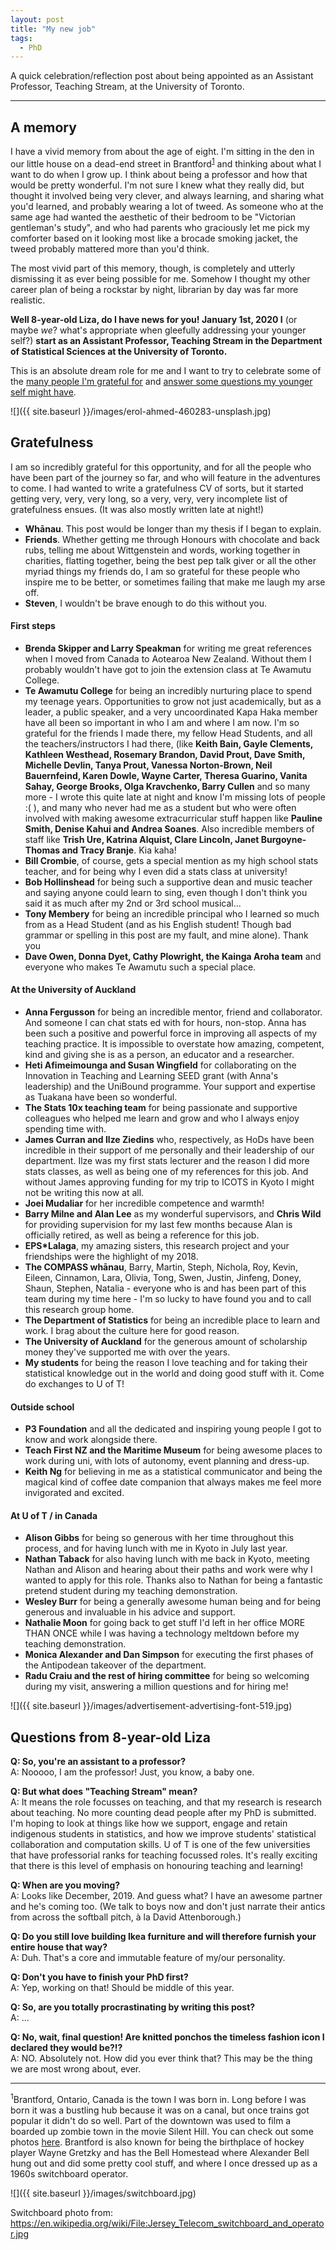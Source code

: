```yaml
---
layout: post
title: "My new job"
tags:
  - PhD
---
```


A quick celebration/reflection post about being appointed as an Assistant Professor, Teaching Stream, at the University of Toronto.

---

## A memory

I have a vivid memory from about the age of eight. I'm sitting in the den in our little house on a dead-end street in Brantford<sup>[1](#myfootnote1)</sup> and thinking about what I want to do when I grow up. I think about being a professor and how that would be pretty wonderful. I'm not sure I knew what they really did, but thought it involved being very clever, and always learning, and sharing what you'd learned, and probably wearing a lot of tweed. As someone who at the same age had wanted the aesthetic of their bedroom to be "Victorian gentleman's study", and who had parents who graciously let me pick my comforter based on it looking most like a brocade smoking jacket, the tweed probably mattered more than you'd think.

The most vivid part of this memory, though, is completely and utterly dismissing it as ever being possible for me.  Somehow I thought my other career plan of being a rockstar by night, librarian by day was far more realistic.

**Well 8-year-old Liza, do I have news for you! January 1st, 2020 I** (or maybe *we*? what's appropriate when gleefully addressing your younger self?) **start as an Assistant Professor, Teaching Stream in the Department of Statistical Sciences at the University of Toronto.**

This is an absolute dream role for me and I want to try to celebrate some of the [many people I'm grateful for](#gratefulness) and [answer some questions my younger self might have](#questions).

![]({{ site.baseurl }}/images/erol-ahmed-460283-unsplash.jpg)

## <a name="gratefulness"></a>Gratefulness

I am so incredibly grateful for this opportunity, and for all the people who have been part of the journey so far, and who will feature in the adventures to come. I had wanted to write a gratefulness CV of sorts, but it started getting very, very, very long, so a very, very, very incomplete list of gratefulness ensues. (It was also mostly written late at night!)

- **Whānau**. This post would be longer than my thesis if I began to explain.
- **Friends**. Whether getting me through Honours with chocolate and back rubs, telling me about Wittgenstein and words, working together in charities, flatting together, being the best pep talk giver or all the other myriad things my friends do, I am so grateful for these people who inspire me to be better, or sometimes failing that make me laugh my arse off.
- **Steven**, I wouldn't be brave enough to do this without you.

#### First steps
- **Brenda Skipper and Larry Speakman** for writing me great references when I moved from Canada to Aotearoa New Zealand. Without them I probably wouldn't have got to join the extension class at Te Awamutu College.
- **Te Awamutu College** for being an incredibly nurturing place to spend my teenage years. Opportunities to grow not just academically, but as a leader, a public speaker, and a very uncoordinated Kapa Haka member have all been so important in who I am and where I am now. I'm so grateful for the friends I made there, my fellow Head Students, and all the teachers/instructors I had there, (like **Keith Bain, Gayle Clements, Kathleen Westhead, Rosemary Brandon, David Prout, Dave Smith, Michelle Devlin, Tanya Prout, Vanessa Norton-Brown, Neil Bauernfeind, Karen Dowle, Wayne Carter, Theresa Guarino, Vanita Sahay, George Brooks, Olga Kravchenko, Barry Cullen** and so many more - I wrote this quite late at night and know I'm missing lots of people :( ), and many who never had me as a student but who were often involved with making awesome  extracurricular stuff happen like **Pauline Smith, Denise Kahui and Andrea Soanes**. Also incredible members of staff like **Trish Ure, Katrina Alquist, Clare Lincoln, Janet Burgoyne-Thomas and Tracy Branje**. Kia kaha!
- **Bill Crombie**, of course, gets a special mention as my high school stats teacher, and for being why I even did a stats class at university!
- **Bob Hollinshead** for being such a supportive dean and music teacher and saying anyone could learn to sing, even though I don't think you said it as much after my 2nd or 3rd school musical...
- **Tony Membery** for being an incredible principal who I learned so much from as a Head Student (and as his English student! Though bad grammar or spelling in this post are my fault, and mine alone). Thank you
- **Dave Owen, Donna Dyet, Cathy Plowright, the Kainga Aroha team** and everyone who makes Te Awamutu such a special place.

#### At the University of Auckland
- **Anna Fergusson** for being an incredible mentor, friend and collaborator. And someone I can chat stats ed with for hours, non-stop. Anna has been such a positive and powerful force in improving all aspects of my teaching practice. It is impossible to overstate how amazing, competent, kind and giving she is as a person, an educator and a researcher.
- **Heti Afimeimounga and Susan Wingfield** for collaborating on the Innovation in Teaching and Learning SEED grant (with Anna's leadership) and the UniBound programme. Your support and expertise as Tuakana have been so wonderful.
- **The Stats 10x teaching team** for being passionate and supportive colleagues who helped me learn and grow and who I always enjoy spending time with.
- **James Curran and Ilze Ziedins** who, respectively, as HoDs have been incredible in their support of me personally and their leadership of our department. Ilze was my first stats lecturer and the reason I did more stats classes, as well as being one of my references for this job. And without James approving funding for my trip to ICOTS in Kyoto I might not be writing this now at all.
- **Joei Mudaliar** for her incredible competence and warmth!
- **Barry Milne and Alan Lee** as my wonderful supervisors, and **Chris Wild** for providing supervision for my last few months because Alan is officially retired, as well as being a reference for this job.
- **EPS*Lalaga**, my amazing sisters, this research project and your friendships were the highlight of my 2018.
- **The COMPASS whānau**, Barry, Martin, Steph, Nichola, Roy, Kevin, Eileen, Cinnamon, Lara, Olivia, Tong, Swen, Justin, Jinfeng, Doney, Shaun, Stephen, Natalia - everyone who is and has been part of this team during my time here - I'm so lucky to have found you and to call this research group home.
- **The Department of Statistics** for being an incredible place to learn and work. I brag about the culture here for good reason.
- **The University of Auckland** for the generous amount of scholarship money they've supported me with over the years.
- **My students** for being the reason I love teaching and for taking their statistical knowledge out in the world and doing good stuff with it. Come do exchanges to U of T!

#### Outside school
- **P3 Foundation** and all the dedicated and inspiring young people I got to know and work alongside there.
- **Teach First NZ and the Maritime Museum** for being awesome places to work during uni, with lots of autonomy, event planning and dress-up.
- **Keith Ng** for believing in me as a statistical communicator and being the magical kind of coffee date companion that always makes me feel more invigorated and excited.


#### At U of T / in Canada
- **Alison Gibbs** for being so generous with her time throughout this process, and for having lunch with me in Kyoto in July last year.
- **Nathan Taback** for also having lunch with me back in Kyoto, meeting Nathan and Alison and hearing about their paths and work were why I wanted to apply for this role. Thanks also to Nathan for being a fantastic pretend student during my teaching demonstration.
- **Wesley Burr** for being a generally awesome human being and for being generous and invaluable in his advice and support.
- **Nathalie Moon** for going back to get stuff I'd left in her office MORE THAN ONCE while I was having a technology meltdown before my teaching demonstration.
- **Monica Alexander and Dan Simpson** for executing the first phases of the Antipodean takeover of the department.
- **Radu Craiu and the rest of hiring committee** for being so  welcoming during my visit, answering a million questions and for hiring me!

![]({{ site.baseurl }}/images/advertisement-advertising-font-519.jpg)

## <a name="questions"></a>Questions from 8-year-old Liza

**Q: So, you're an assistant to a professor?**  
A: Nooooo, I am the professor! Just, you know, a baby one.

**Q: But what does "Teaching Stream" mean?**  
A: It means the role focusses on teaching, and that my research is research about teaching. No more counting dead people after my PhD is submitted. I'm hoping to look at things like how we support, engage and retain indigenous students in statistics, and how we improve students' statistical collaboration and computation skills. U of T is one of the few universities that have professorial ranks for teaching focussed roles. It's really exciting that there is this level of emphasis on honouring teaching and learning!

**Q: When are you moving?**  
A: Looks like December, 2019. And guess what? I have an awesome partner and he's coming too. (We talk to boys now and don't just narrate their antics from across the softball pitch, à la David Attenborough.)

**Q: Do you still love building Ikea furniture and will therefore furnish your entire house that way?**  
A: Duh. That's a core and immutable feature of my/our personality.

**Q: Don't you have to finish your PhD first?**  
A: Yep, working on that! Should be middle of this year.

**Q: So, are you totally procrastinating by writing this post?**  
A: ...

**Q: No, wait, final question! Are knitted ponchos the timeless fashion icon I declared they would be?!?**  
A: NO. Absolutely not. How did you ever think that? This may be the thing we are most wrong about, ever.

___

<a name="myfootnote1"><sup>1</sup></a>Brantford, Ontario, Canada is the town I was born in. Long before I was born it was a bustling hub because it was on a canal, but once trains got popular it didn't do so well. Part of the downtown was used to film a boarded up zombie town in the movie Silent Hill. You can check out some photos [here](https://www.flickr.com/photos/peej0e/241237655/in/photostream/). Brantford is also known for being the birthplace of hockey player Wayne Gretzky and has the Bell Homestead where Alexander Bell hung out and did some pretty cool stuff, and where I once dressed up as a 1960s switchboard operator.

![]({{ site.baseurl }}/images/switchboard.jpg)

Switchboard photo from: https://en.wikipedia.org/wiki/File:Jersey_Telecom_switchboard_and_operator.jpg
